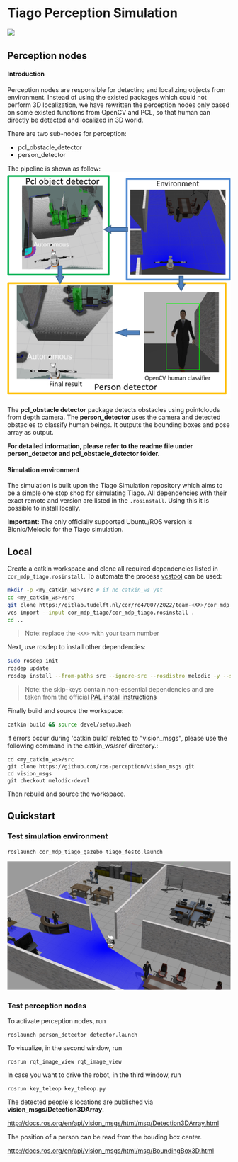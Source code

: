 # Tiago Perception Simulation

<img src="https://img.shields.io/badge/ROS%20version-melodic-blue.svg"/>


## Perception nodes

#### **Introduction**

Perception nodes are responsible for detecting and localizing objects from environment. Instead of using the existed packages which could not perform 3D localization, we have rewritten the perception nodes only based on some existed functions from OpenCV and PCL, so that human can directly be detected and localized in 3D world.

There are two sub-nodes for perception:
* pcl_obstacle_detector
* person_detector

The pipeline is shown as follow:
![](pipeline_percep.png)

The **pcl_obstacle detector** package detects obstacles using pointclouds from depth camera. The **person_detector** uses the camera and detected obstacles to classify human beings. It outputs the bounding boxes and pose array as output.

**For detailed information, please refer to the readme file under person_detector and pcl_obstacle_detector folder.**

#### **Simulation environment**

The simulation is built upon the Tiago Simulation repository which aims to be a simple one stop shop for simulating Tiago. All dependencies with their exact remote and version are listed in the `.rosinstall`. Using this it is possible to install locally.

**Important:** The only officially supported Ubuntu/ROS version is Bionic/Melodic for the Tiago simulation.

## Local

Create a catkin workspace and clone all required dependencies listed in `cor_mdp_tiago.rosinstall`. To automate the process [vcstool](http://wiki.ros.org/vcstool) can be used:

``` bash
mkdir -p <my_catkin_ws>/src # if no catkin_ws yet
cd <my_catkin_ws>/src
git clone https://gitlab.tudelft.nl/cor/ro47007/2022/team-<XX>/cor_mdp_tiago.git
vcs import --input cor_mdp_tiago/cor_mdp_tiago.rosinstall .
cd ..
```

> Note: replace the `<XX>` with your team number

Next, use rosdep to install other dependencies:
``` bash
sudo rosdep init
rosdep update
rosdep install --from-paths src --ignore-src --rosdistro melodic -y --skip-keys="opencv2 opencv2-nonfree pal_laser_filters speed_limit_node sensor_to_cloud hokuyo_node libdw-dev python-graphitesend-pip python-statsd pal_filters pal_vo_server pal_usb_utils pal_pcl pal_pcl_points_throttle_and_filter pal_karto pal_local_joint_control camera_calibration_files pal_startup_msgs pal-orbbec-openni2 dummy_actuators_manager pal_local_planner gravity_compensation_controller current_limit_controller dynamic_footprint dynamixel_cpp tf_lookup opencv3 joint_impedance_trajectory_controller" 
```
> Note: the skip-keys contain non-essential dependencies and are taken from the official [PAL install instructions](http://wiki.ros.org/Robots/TIAGo%2B%2B/Tutorials/Installation/InstallUbuntuAndROS)

Finally build and source the workspace:
``` bash
catkin build && source devel/setup.bash
```

if errors occur during 'catkin build' related to "vision_msgs", please use the following command in the catkin_ws/src/ directory.:
```
cd <my_catkin_ws>/src
git clone https://github.com/ros-perception/vision_msgs.git
cd vision_msgs
git checkout melodic-devel
```

Then rebuild and source the workspace.


## Quickstart


### Test simulation environment

```
roslaunch cor_mdp_tiago_gazebo tiago_festo.launch
```

![festo world image](festo_world.png)

### Test perception nodes

To activate perception nodes, run
```
roslaunch person_detector detector.launch
```

To visualize, in the second window, run

```
rosrun rqt_image_view rqt_image_view
```

In case you want to drive the robot, in the third window, run

```
rosrun key_teleop key_teleop.py
```

The detected people's locations are published via **vision_msgs/Detection3DArray**. 

http://docs.ros.org/en/api/vision_msgs/html/msg/Detection3DArray.html

The position of a person can be read from the bouding box center.

http://docs.ros.org/en/api/vision_msgs/html/msg/BoundingBox3D.html




